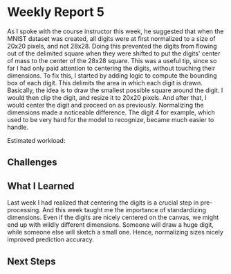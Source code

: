 # Weekly Report 5

As I spoke with the course instructor this week, he suggested that when the MNIST dataset was created, all digits were at first normalized to a size of 20x20 pixels, and not 28x28.
Doing this prevented the digits from flowing out of the delimited square when they were shifted to put the digits' center of mass to the center of the 28x28 square.
This was a useful tip, since so far I had only paid attention to centering the digits, without touching their dimensions.
To fix this, I started by adding logic to compute the bounding box of each digit. This delimits the area in which each digit is drawn.
Basically, the idea is to draw the smallest possible square around the digit.
I would then clip the digit, and resize it to 20x20 pixels.
And after that, I would center the digit and proceed on as previously. Normalizing the dimensions made a noticeable difference.
The digit 4 for example, which used to be very hard for the model to recognize, became much easier to handle.

Estimated workload:

## Challenges

## What I Learned

Last week I had realized that centering the digits is a crucial step in pre-processing. And this week taught me the importance of standardizing dimensions. Even if the digits are nicely centered on the canvas, we might end up with wildly different dimensions. Someone will draw a huge digit, while someone else will sketch a small one. Hence, normalizing sizes nicely improved prediction accuracy.

## Next Steps
